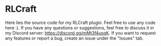 # RLCraft
Here lies the source code for my RLCraft plugin. Feel free to use any code here :). If you have any questions or suggestions, feel free to discuss it in my Discord server: https://discord.gg/mMt3f4usqK. If you want to request any features or report a bug, create an issue under the "Issues" tab.
